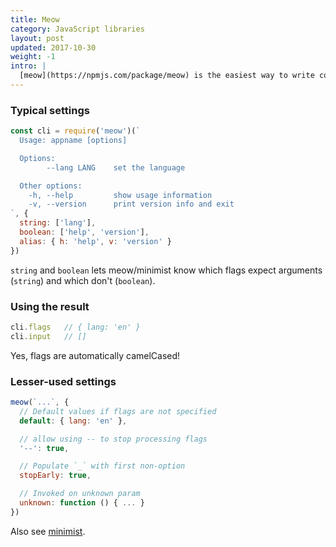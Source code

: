 ```yaml
---
title: Meow
category: JavaScript libraries
layout: post
updated: 2017-10-30
weight: -1
intro: |
  [meow](https://npmjs.com/package/meow) is the easiest way to write command line apps for Node.js.
---
```


### Typical settings

```js
const cli = require('meow')(`
  Usage: appname [options]

  Options:
        --lang LANG    set the language

  Other options:
    -h, --help         show usage information
    -v, --version      print version info and exit
`, {
  string: ['lang'],
  boolean: ['help', 'version'],
  alias: { h: 'help', v: 'version' }
})
```

`string` and `boolean` lets meow/minimist know which flags expect arguments (`string`) and which don't (`boolean`).

### Using the result

```js
cli.flags   // { lang: 'en' }
cli.input   // []
```

Yes, flags are automatically camelCased!

### Lesser-used settings

```js
meow(`...`, {
  // Default values if flags are not specified
  default: { lang: 'en' },

  // allow using -- to stop processing flags
  '--': true,

  // Populate `_` with first non-option
  stopEarly: true,

  // Invoked on unknown param
  unknown: function () { ... }
})
```

Also see [minimist](minimist.html).
